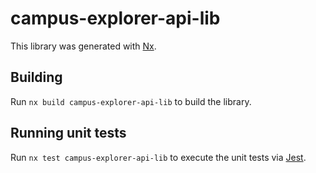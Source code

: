 # campus-explorer-api-lib

This library was generated with [Nx](https://nx.dev).

## Building

Run `nx build campus-explorer-api-lib` to build the library.

## Running unit tests

Run `nx test campus-explorer-api-lib` to execute the unit tests via [Jest](https://jestjs.io).
